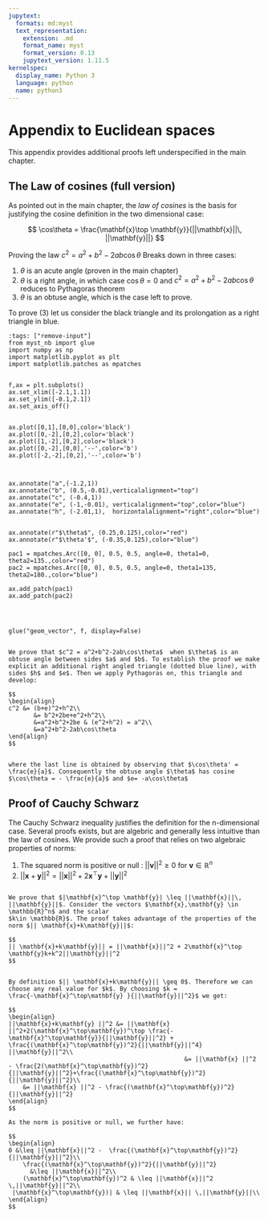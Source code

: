 ```yaml
---
jupytext:
  formats: md:myst
  text_representation:
    extension: .md
    format_name: myst
    format_version: 0.13
    jupytext_version: 1.11.5
kernelspec:
  display_name: Python 3
  language: python
  name: python3
---
```





# Appendix to Euclidean spaces


This appendix provides additional proofs left underspecified in the main chapter.


## The Law of cosines (full version)



As pointed out in the main chapter, the *law of cosines* is the basis for justifying the cosine definition in the two dimensional case:



$$ \cos\theta = \frac{\mathbf{x}\top \mathbf{y}}{||\mathbf{x}||\,
||\mathbf{y}||}
$$

Proving the law $c^2 = a^2+b^2-2ab\cos\theta$ Breaks down in three cases:
 
1. $\theta$ is an acute angle (proven in the main chapter)
2. $\theta$ is a right angle, in which case $\cos\theta= 0$ and $c^2 = a^2+b^2-2ab\cos\theta$ reduces to Pythagoras theorem
3. $\theta$ is an obtuse angle, which is the case left to prove.

To prove (3) let us consider the black triangle and its prolongation
as a right triangle in blue.


````{code-cell}
:tags: ["remove-input"]
from myst_nb import glue
import numpy as np
import matplotlib.pyplot as plt
import matplotlib.patches as mpatches


f,ax = plt.subplots()
ax.set_xlim([-2.1,1.1])
ax.set_ylim([-0.1,2.1])
ax.set_axis_off()


ax.plot([0,1],[0,0],color='black')
ax.plot([0,-2],[0,2],color='black')
ax.plot([1,-2],[0,2],color='black')
ax.plot([0,-2],[0,0],'--',color='b')
ax.plot([-2,-2],[0,2],'--',color='b')



ax.annotate("a",(-1.2,1))
ax.annotate("b", (0.5,-0.01),verticalalignment="top")
ax.annotate("c", (-0.4,1))
ax.annotate("e", (-1,-0.01), verticalalignment="top",color="blue")
ax.annotate("h", (-2.01,1),  horizontalalignment="right",color="blue")


ax.annotate(r"$\theta$", (0.25,0.125),color="red")
ax.annotate(r"$\theta'$", (-0.35,0.125),color="blue")

pac1 = mpatches.Arc([0, 0], 0.5, 0.5, angle=0, theta1=0, theta2=135.,color="red")
pac2 = mpatches.Arc([0, 0], 0.5, 0.5, angle=0, theta1=135, theta2=180.,color="blue")

ax.add_patch(pac1)
ax.add_patch(pac2)




glue("geom_vector", f, display=False)
````



````{prf:lemma} Law of Cosines, obtuse angles 

We prove that $c^2 = a^2+b^2-2ab\cos\theta$  when $\theta$ is an
obtuse angle between sides $a$ and $b$. To establish the proof we make
explicit an additional right angled triangle (dotted blue line), with
sides $h$ and $e$. Then we apply Pythagoras on, this triangle and develop: 

$$
\begin{align}
c^2 &= (b+e)^2+h^2\\
       &= b^2+2be+e^2+h^2\\
	   &=a^2+b^2+2be & (e^2+h^2) = a^2\\
	   &=a^2+b^2-2ab\cos\theta
\end{align}
$$


where the last line is obtained by observing that $\cos\theta' =
\frac{e}{a}$. Consequently the obtuse angle $\theta$ has cosine
$\cos\theta = - \frac{e}{a}$ and $e= -a\cos\theta$

````

## Proof of Cauchy Schwarz


The Cauchy Schwarz inequality justifies the definition for the
n-dimensional case. Several proofs exists, but are algebric and
generally less intuitive than the law of cosines. We provide such a
proof that relies on two algebraic properties of norms:

1. The squared norm is positive or null : $||\mathbf{v}||^2 \geq 0$
for $\mathbf{v}\in\mathbb{R}^n$
2. $|| \mathbf{x}+\mathbf{y}||^2 =
   ||\mathbf{x}||^2+2\mathbf{x}^\top\mathbf{y} +||\mathbf{y}||^2$

````{prf:theorem} Cauchy Schwarz

We prove that $|\mathbf{x}^\top \mathbf{y}| \leq ||\mathbf{x}||\,
||\mathbf{y}||$. Consider the vectors $\mathbf{x},\mathbf{y} \in \mathbb{R}^n$ and the scalar
$k\in \mathbb{R}$. The proof takes advantage of the properties of the
norm $|| \mathbf{x}+k\mathbf{y}||$:

$$
|| \mathbf{x}+k\mathbf{y}|| = ||\mathbf{x}||^2 + 2\mathbf{x}^\top \mathbf{y}k+k^2||\mathbf{y}||^2
$$


By definition $|| \mathbf{x}+k\mathbf{y}|| \geq 0$. Therefore we can
choose any real value for $k$. By choosing $k =
\frac{-\mathbf{x}^\top\mathbf{y} }{||\mathbf{y}||^2}$ we get:

$$
\begin{align}
||\mathbf{x}+k\mathbf{y} ||^2 &= ||\mathbf{x} ||^2+2(\mathbf{x}^\top\mathbf{y})^\top \frac{-\mathbf{x}^\top\mathbf{y}}{||\mathbf{y}||^2} + \frac{(\mathbf{x}^\top\mathbf{y})^2}{||\mathbf{y}||^4} ||\mathbf{y}||^2\\
                                                 &= ||\mathbf{x} ||^2 - \frac{2(\mathbf{x}^\top\mathbf{y})^2}{||\mathbf{y}||^2}+\frac{(\mathbf{x}^\top\mathbf{y})^2}{||\mathbf{y}||^2}\\
	&= ||\mathbf{x} ||^2 - \frac{(\mathbf{x}^\top\mathbf{y})^2}{||\mathbf{y}||^2}
\end{align}
$$

As the norm is positive or null, we further have:

$$
\begin{align}
0 &\leq ||\mathbf{x}||^2 -  \frac{(\mathbf{x}^\top\mathbf{y})^2}{||\mathbf{y}||^2}\\
    \frac{(\mathbf{x}^\top\mathbf{y})^2}{||\mathbf{y}||^2}
      &\leq ||\mathbf{x}||^2\\
    (\mathbf{x}^\top\mathbf{y})^2 & \leq ||\mathbf{x}||^2 \,||\mathbf{y}||^2\\
 |\mathbf{x}^\top\mathbf{y})| & \leq ||\mathbf{x}|| \,||\mathbf{y}||\\
\end{align}
$$
````





